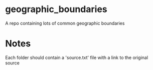 # geographic_boundaries

A repo containing lots of common geographic boundaries

# Notes

Each folder should contain a 'source.txt' file with a link to the original source

